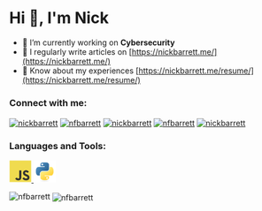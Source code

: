 # Hi 👋, I'm Nick
- 🔭 I’m currently working on **Cybersecurity**
- 📝 I regularly write articles on [https://nickbarrett.me/](https://nickbarrett.me/)
- 📄 Know about my experiences [https://nickbarrett.me/resume/](https://nickbarrett.me/resume/)

### Connect with me:

<a href="https://twitter.com/nickbarrett" target="blank"><img align="center" src="https://raw.githubusercontent.com/rahuldkjain/github-profile-readme-generator/master/src/images/icons/Social/twitter.svg" alt="nickbarrett" height="30" width="40" /></a>
<a href="https://linkedin.com/in/nfbarrett" target="blank"><img align="center" src="https://raw.githubusercontent.com/rahuldkjain/github-profile-readme-generator/master/src/images/icons/Social/linked-in-alt.svg" alt="nfbarrett" height="30" width="40" /></a>
<a href="https://fb.com/nickbarrett" target="blank"><img align="center" src="https://raw.githubusercontent.com/rahuldkjain/github-profile-readme-generator/master/src/images/icons/Social/facebook.svg" alt="nickbarrett" height="30" width="40" /></a>
<a href="https://instagram.com/nfbarrett" target="blank"><img align="center" src="https://raw.githubusercontent.com/rahuldkjain/github-profile-readme-generator/master/src/images/icons/Social/instagram.svg" alt="nfbarrett" height="30" width="40" /></a>
<a href="https://www.youtube.com/c/nickbarrett" target="blank"><img align="center" src="https://raw.githubusercontent.com/rahuldkjain/github-profile-readme-generator/master/src/images/icons/Social/youtube.svg" alt="nickbarrett" height="30" width="40" /></a>
</p>

### Languages and Tools:
<p align="left"> <a href="https://developer.mozilla.org/en-US/docs/Web/JavaScript" target="_blank" rel="noreferrer"> <img src="https://raw.githubusercontent.com/devicons/devicon/master/icons/javascript/javascript-original.svg" alt="javascript" width="40" height="40"/> </a> <a href="https://www.python.org" target="_blank" rel="noreferrer"> <img src="https://raw.githubusercontent.com/devicons/devicon/master/icons/python/python-original.svg" alt="python" width="40" height="40"/> </a> </p>

<p><img align="left" src="https://github-readme-stats.vercel.app/api/top-langs?username=nfbarrett&show_icons=true&locale=en&layout=compact" alt="nfbarrett" /></p>

<p>&nbsp;<img align="center" src="https://github-readme-stats.vercel.app/api?username=nfbarrett&show_icons=true&locale=en" alt="nfbarrett" /></p>

